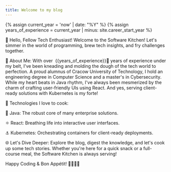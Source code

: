 ```yaml
---
title: Welcome to my blog
---
```

{% assign current_year = 'now' | date: "%Y" %}
{% assign years_of_experience = current_year | minus: site.career_start_year %}

👋 Hello, Fellow Tech Enthusiast!
Welcome to the Software Kitchen! Let's simmer in the world of programming, brew tech insights, and fry challenges together.

🤖 About Me:
With over ️ {{years_of_experience}}⃣ years of experience under my belt, I've been kneading and molding the dough of the tech world to perfection. A proud alumnus of Cracow University of Technology, I hold an engineering degree in Computer Science and a master's in Cybersecurity. While my heart beats in Java rhythm, I've always been mesmerized by the charm of crafting user-friendly UIs using React. And yes, serving client-ready solutions with Kubernetes is my forte!

🔧 Technologies I love to cook:

🍵 Java: The robust core of many enterprise solutions.

⚛️ React: Breathing life into interactive user interfaces.

⚓ Kubernetes: Orchestrating containers for client-ready deployments.

🌐 Let's Dive Deeper:
Explore the blog, digest the knowledge, and let's cook up some tech stories. Whether you're here for a quick snack or a full-course meal, the Software Kitchen is always serving!

Happy Coding & Bon Appétit! 🍲👩‍💻🔥
